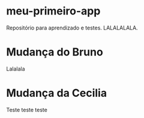 # meu-primeiro-app
Repositório para aprendizado e testes.
LALALALALA.

# Mudança do Bruno
Lalalala

# Mudança da Cecilia
Teste teste teste
